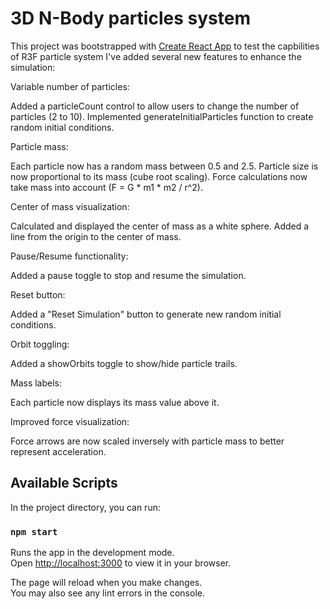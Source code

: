 # 3D N-Body particles system

This project was bootstrapped with [Create React App](https://github.com/facebook/create-react-app) to test the capbilities of R3F particle system
I've added several new features to enhance the simulation:

Variable number of particles:

Added a particleCount control to allow users to change the number of particles (2 to 10).
Implemented generateInitialParticles function to create random initial conditions.


Particle mass:

Each particle now has a random mass between 0.5 and 2.5.
Particle size is now proportional to its mass (cube root scaling).
Force calculations now take mass into account (F = G * m1 * m2 / r^2).


Center of mass visualization:

Calculated and displayed the center of mass as a white sphere.
Added a line from the origin to the center of mass.


Pause/Resume functionality:

Added a pause toggle to stop and resume the simulation.


Reset button:

Added a "Reset Simulation" button to generate new random initial conditions.


Orbit toggling:

Added a showOrbits toggle to show/hide particle trails.


Mass labels:

Each particle now displays its mass value above it.


Improved force visualization:

Force arrows are now scaled inversely with particle mass to better represent acceleration.

## Available Scripts

In the project directory, you can run:

### `npm start`

Runs the app in the development mode.\
Open [http://localhost:3000](http://localhost:3000) to view it in your browser.

The page will reload when you make changes.\
You may also see any lint errors in the console.
